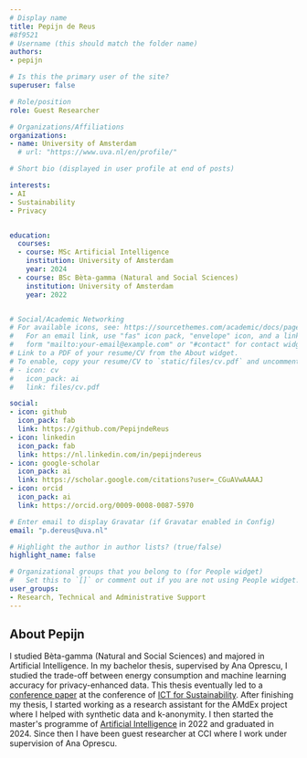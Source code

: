 ```yaml
---
# Display name
title: Pepijn de Reus
#8f9521
# Username (this should match the folder name)
authors:
- pepijn

# Is this the primary user of the site?
superuser: false

# Role/position
role: Guest Researcher

# Organizations/Affiliations
organizations:
- name: University of Amsterdam
  # url: "https://www.uva.nl/en/profile/"

# Short bio (displayed in user profile at end of posts)

interests:
- AI
- Sustainability
- Privacy


education:
  courses:
  - course: MSc Artificial Intelligence
    institution: University of Amsterdam
    year: 2024
  - course: BSc Bèta-gamma (Natural and Social Sciences)
    institution: University of Amsterdam
    year: 2022


# Social/Academic Networking
# For available icons, see: https://sourcethemes.com/academic/docs/page-builder/#icons
#   For an email link, use "fas" icon pack, "envelope" icon, and a link in the
#   form "mailto:your-email@example.com" or "#contact" for contact widget.
# Link to a PDF of your resume/CV from the About widget.
# To enable, copy your resume/CV to `static/files/cv.pdf` and uncomment the lines below.
# - icon: cv
#   icon_pack: ai
#   link: files/cv.pdf

social:
- icon: github
  icon_pack: fab
  link: https://github.com/PepijndeReus
- icon: linkedin
  icon_pack: fab
  link: https://nl.linkedin.com/in/pepijndereus
- icon: google-scholar
  icon_pack: ai 
  link: https://scholar.google.com/citations?user=_CGuAVwAAAAJ
- icon: orcid
  icon_pack: ai 
  link: https://orcid.org/0009-0008-0087-5970

# Enter email to display Gravatar (if Gravatar enabled in Config)
email: "p.dereus@uva.nl"

# Highlight the author in author lists? (true/false)
highlight_name: false

# Organizational groups that you belong to (for People widget)
#   Set this to `[]` or comment out if you are not using People widget.
user_groups:
- Research, Technical and Administrative Support
---
```


<h2>About Pepijn</h2>
<p>
I studied Bèta-gamma (Natural and Social Sciences) and majored in Artificial Intelligence. In my bachelor thesis, supervised by Ana Oprescu, I studied the trade-off between energy consumption and machine learning accuracy for privacy-enhanced data. This thesis eventually led to a <a href="https://ieeexplore.ieee.org/stamp/stamp.jsp?tp=&arnumber=10292174">conference paper</a> at the conference of <a href="https://conf.researchr.org/series/ict4s">ICT for Sustainability</a>.
After finishing my thesis, I started working as a research assistant for the AMdEx project where I helped with synthetic data and k-anonymity. I then started the master's programme of <a href="https://www.uva.nl/en/programmes/masters/artificial-intelligence/artificial-intelligence.html"> Artificial Intelligence</a> in 2022 and graduated in 2024. Since then I have been guest researcher at CCI where I work under supervision of Ana Oprescu.
</p>